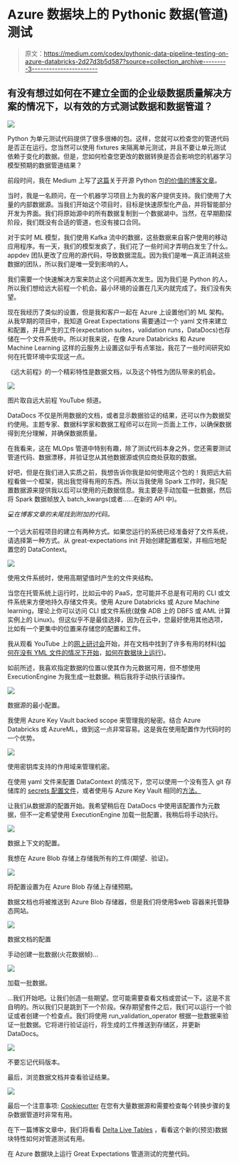 # Azure 数据块上的 Pythonic 数据(管道)测试

> 原文：<https://medium.com/codex/pythonic-data-pipeline-testing-on-azure-databricks-2d27d3b5d587?source=collection_archive---------3----------------------->

## 有没有想过如何在不建立全面的企业级数据质量解决方案的情况下，以有效的方式测试数据和数据管道？

![](img/e78204aee7687bb6302d55bc4d54080f.png)

Python 为单元测试代码提供了很多很棒的包。这样，您就可以检查您的管道代码是否正在运行。您当然可以使用 fixtures 来隔离单元测试，并且不要让单元测试依赖于变化的数据。但是，您如何检查您更改的数据转换是否会影响您的机器学习模型预期的数据管道结果？

前段时间，我在 Medium 上写了[这篇](https://towardsdatascience.com/great-expectations-ef9059f04995)关于开源 Python 包[的价值的博客文章](https://greatexpectations.io/)。

当时，我是一名顾问，在一个机器学习项目上为我的客户提供支持。我们使用了大量的内部数据源。当我们开始这个项目时，目标是快速原型化产品，并将智能部分开发为界面。我们将原始源中的所有数据复制到一个数据湖中。当然，在早期勘探阶段，我们既没有合适的管道，也没有接口合同。

对于实时 ML 模型，我们使用 Kafka 流中的数据，这些数据来自客户使用的移动应用程序。有一天，我们的模型发疯了，我们花了一些时间才弄明白发生了什么。appdev 团队更改了应用的源代码，导致数据混乱。因为我们是唯一真正消耗这些数据的团队，所以我们是唯一受到影响的人。

我们需要一个快速解决方案来防止这个问题再次发生。因为我们是 Python 的人，所以我们想给远大前程一个机会。最小环境的设置在几天内就完成了。我们没有失望。

现在我经历了类似的设置，但是我和客户一起在 Azure 上设置他们的 ML 架构。从我早期的项目中，我知道 Great Expectations 需要通过一个 yaml 文件来建立和配置，并且产生的工件(expectation suites，validation runs，DataDocs)也存储在一个文件系统中。所以对我来说，在像 Azure Databricks 和 Azure Machine Learning 这样的云服务上设置这似乎有点笨拙，我花了一些时间研究如何在托管环境中实现这一点。

《远大前程》的一个精彩特性是数据文档，以及这个特性为团队带来的机会。

![](img/d04246cadc38dfdbc5b969c739bb1798.png)

图片取自远大前程 YouTube 频道。

DataDocs 不仅是所用数据的文档，或者显示数据验证的结果，还可以作为数据契约使用。主题专家、数据科学家和数据工程师可以在同一页面上工作，以确保数据得到充分理解，并确保数据质量。

在我看来，这在 MLOps 管道中特别有趣，除了测试代码本身之外，您还需要测试管道代码、数据漂移，并验证您从其他数据源或供应商处获取的数据。

好吧，但是在我们进入实质之前，我想告诉你我是如何使用这个包的！我把远大前程看做一个框架，挑出我觉得有用的东西。所以当我使用 Spark 工作时，我只配置数据源来提供我以后可以使用的元数据信息。我主要是手动加载一批数据，然后将 Spark 数据帧放入 batch_kwargs(或者……在新的 API 中)。

*💻在博客文章的末尾找到附加的代码。*

一个远大前程项目的建立有两种方式。如果您运行的系统已经准备好了文件系统，请选择第一种方式。从 great-expectations init 开始创建配置框架，并相应地配置您的 DataContext。

![](img/8e67a7b69123a7d010c0645064d80553.png)

使用文件系统时，使用高期望值时产生的文件夹结构。

当您在托管系统上运行时，比如云中的 PaaS，您可能并不总是有可用的 CLI 或文件系统来方便地持久存储文件夹。使用 Azure Databricks 或 Azure Machine learning，理论上你可以访问 CLI 或文件系统(就像 ADB 上的 DBFS 或 AML 计算实例上的 Linux)。但这似乎不是最佳选择，因为在云中，您最好使用其他选项，比如有一个更集中的位置来存储您的配置和工件。

我从观看 YouTube 上的[网上研讨会](https://youtu.be/pq5CBea12v4)开始，并在文档中找到了许多有用的材料([如何在没有 YML 文件的情况下开始](https://docs.greatexpectations.io/en/latest/guides/how_to_guides/configuring_data_contexts/how_to_instantiate_a_data_context_without_a_yml_file.html)，[如何在数据块上运行](https://docs.greatexpectations.io/en/latest/guides/how_to_guides/configuring_data_contexts/how_to_instantiate_a_data_context_on_a_databricks_spark_cluster.html))。

如前所述，我喜欢指定数据的位置以使其作为元数据可用，但不想使用 ExecutionEngine 为我生成一批数据。稍后我将手动执行该操作。

![](img/514ab9cd75e856df4c510d485d2b5edd.png)

数据源的最小配置。

我使用 Azure Key Vault backed scope 来管理我的秘密。结合 Azure Databricks 或 AzureML，做到这一点非常容易。这是我在使用配置作为代码时的一个优势。

![](img/6cd0760027c7c269be3e5adbe9f1737b.png)

使用密钥库支持的作用域来管理机密。

在使用 yaml 文件来配置 DataContext 的情况下，您可以使用一个没有签入 git 存储库的 [secrets 配置文件](https://docs.greatexpectations.io/en/latest/guides/how_to_guides/configuring_data_contexts/how_to_use_a_yaml_file_or_environment_variables_to_populate_credentials.html#how-to-guides-configuring-data-contexts-how-to-use-a-yaml-file-or-environment-variables-to-populate-credentials)，或者使用与 Azure Key Vault 相同的[方法。](https://docs.greatexpectations.io/en/latest/guides/how_to_guides/configuring_data_contexts/how_to_populate_credentials_from_a_secrets_store.html#how-to-guides-configuring-data-contexts-how-to-populate-credentials-from-a-secrets-store)

让我们从数据源的配置开始。我希望稍后在 DataDocs 中使用该配置作为元数据，但不一定希望使用 ExecutionEngine 加载一批配置，我稍后将手动执行。

![](img/fa17770ebf01042b13a2443182277125.png)

数据上下文的配置。

我想在 Azure Blob 存储上存储我所有的工件(期望、验证)。

![](img/2b616baba50832d4c0a77bb7459a03e3.png)

将配置设置为在 Azure Blob 存储上存储预期。

数据文档也将被推送到 Azure Blob 存储器，但是我们将使用\$web 容器来托管静态网站。

![](img/c395743829fb9455cda8827d30439aca.png)

数据文档的配置

手动创建一批数据(火花数据帧)…

![](img/d2063667f33d3edb5f44e782f3e1b3a7.png)

加载一批数据。

…我们开始吧。让我们创造一些期望。您可能需要查看文档或尝试一下。这是不言自明的。所以我们只是跳到下一个阶段。保存期望套件之后，我们可以运行一个验证或者创建一个检查点。我们将使用 run_validation_operator 根据一批数据来验证一批数据。它将进行验证运行，将生成的工件推送到存储区，并更新 DataDocs。

![](img/d6c2c16cab451bb6eceda35fe23650c5.png)

不要忘记代码版本。

最后，浏览数据文档并查看验证结果。

![](img/1e6446cae215c8af9a26d933372e4815.png)

最后一个注意事项: [Cookiecutter](https://cookiecutter.readthedocs.io/) 在您有大量数据源和需要检查每个转换步骤的复杂数据管道时非常有用。

在下一篇博客文章中，我们将看看 [Delta Live Tables](https://docs.microsoft.com/en-us/azure/databricks/data-engineering/delta-live-tables/) ，看看这个新的(预览)数据块特性如何对管道测试有用。

在 Azure 数据块上运行 Great Expectations 管道测试的完整代码。
